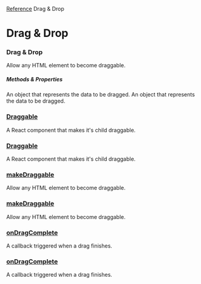 [Reference](https://www.framer.com/developers/reference)
Drag & Drop
# Drag & Drop
### Drag & Drop
Allow any HTML element to become draggable.
##### Methods & Properties
An object that represents the data to be dragged.
An object that represents the data to be dragged.
###  [Draggable](https://www.framer.com/developers/reference/plugins-drag-and-drop-draggable)
A React component that makes it's child draggable.
###  [Draggable](https://www.framer.com/developers/reference/plugins-drag-and-drop-draggable)
A React component that makes it's child draggable.
###  [makeDraggable](https://www.framer.com/developers/reference/plugins-make-draggable)
Allow any HTML element to become draggable.
###  [makeDraggable](https://www.framer.com/developers/reference/plugins-make-draggable)
Allow any HTML element to become draggable.
###  [onDragComplete](https://www.framer.com/developers/reference/plugins-drag-and-drop-on-drag-complete)
A callback triggered when a drag finishes.
###  [onDragComplete](https://www.framer.com/developers/reference/plugins-drag-and-drop-on-drag-complete)
A callback triggered when a drag finishes.
